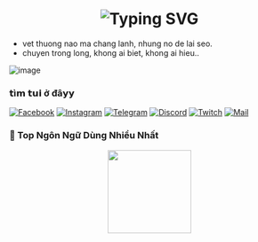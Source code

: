 <h1 align="center">
  <img src="https://readme-typing-svg.herokuapp.com?font=Fira+Code&size=28&duration=1000&pause=1000&center=true&vCenter=true&width=435&lines=hii;🍵+uống+trà+hong?" alt="Typing SVG" />
</h1>

- vet thuong nao ma chang lanh, nhung no de lai seo.
- chuyen trong long, khong ai biet, khong ai hieu..


![image](https://github.com/user-attachments/assets/d5d88e09-49bb-4107-8a76-0977305184ab)


### 𝘁ì𝗺 𝘁𝘂𝗶 ở đâ𝘆𝘆

[![Facebook](https://img.shields.io/badge/Facebook-000000?style=for-the-badge&logo=facebook&logoColor=white)](https://facebook.com/aleotoidayy)
[![Instagram](https://img.shields.io/badge/Instagram-000000?style=for-the-badge&logo=instagram&logoColor=white)](https://instagram.com/h.luann_)
[![Telegram](https://img.shields.io/badge/Telegram-000000?style=for-the-badge&logo=telegram&logoColor=white)](https://t.me/aleotoidayy)
[![Discord](https://img.shields.io/badge/Discord-000000?style=for-the-badge&logo=discord&logoColor=white)](https://discord.com/users/998055399699779695)
[![Twitch](https://img.shields.io/badge/Twitch-000000?style=for-the-badge&logo=twitch&logoColor=white)](https://www.twitch.tv/aleotoidayy)
[![Mail](https://img.shields.io/badge/Mail-000000?style=for-the-badge&logo=gmail&logoColor=white)](mailto:aleotoiday@gmail.com)

### 🧠 Top Ngôn Ngữ Dùng Nhiều Nhất

<p align="center">
  <img src="https://github-readme-stats.vercel.app/api/top-langs/?username=aleotoidayy&layout=compact&theme=tokyonight" height="150"/>
</p>
